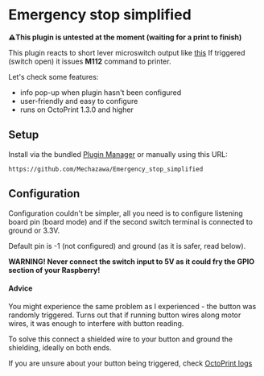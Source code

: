 # Emergency stop simplified

**:warning:This plugin is untested at the moment (waiting for a print to finish)**

This plugin reacts to short lever microswitch output like [this](https://chinadaier.en.made-in-china.com/product/ABVJkvyMAqcT/China-1A-125VAC-on-off-Kw10-Mini-Micro-Mouse-Switch.html)
If triggered (switch open) it issues **M112** command to printer.

Let's check some features:
* info pop-up when plugin hasn't been configured
* user-friendly and easy to configure
* runs on OctoPrint 1.3.0 and higher

## Setup

Install via the bundled [Plugin Manager](https://docs.octoprint.org/en/master/bundledplugins/pluginmanager.html)
or manually using this URL:

    https://github.com/Mechazawa/Emergency_stop_simplified

## Configuration

Configuration couldn't be simpler, all you need is to configure listening board pin (board mode) and if the second switch terminal is connected to ground or 3.3V.

Default pin is -1 (not configured) and ground (as it is safer, read below).

**WARNING! Never connect the switch input to 5V as it could fry the GPIO section of your Raspberry!**

#### Advice

You might experience the same problem as I experienced - the button was randomly triggered. Turns out that if running button wires along motor wires, it was enough to interfere with button reading.

To solve this connect a shielded wire to your button and ground the shielding, ideally on both ends.

If you are unsure about your button being triggered, check [OctoPrint logs](https://community.octoprint.org/t/where-can-i-find-octoprints-and-octopis-log-files/299)
